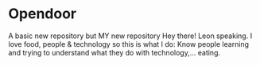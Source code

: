 # Opendoor
A basic new repository but MY new repository
Hey there!
Leon speaking. I love food, people & technology so this is what I do: Know people learning and trying to understand what they do with technology,... eating.
